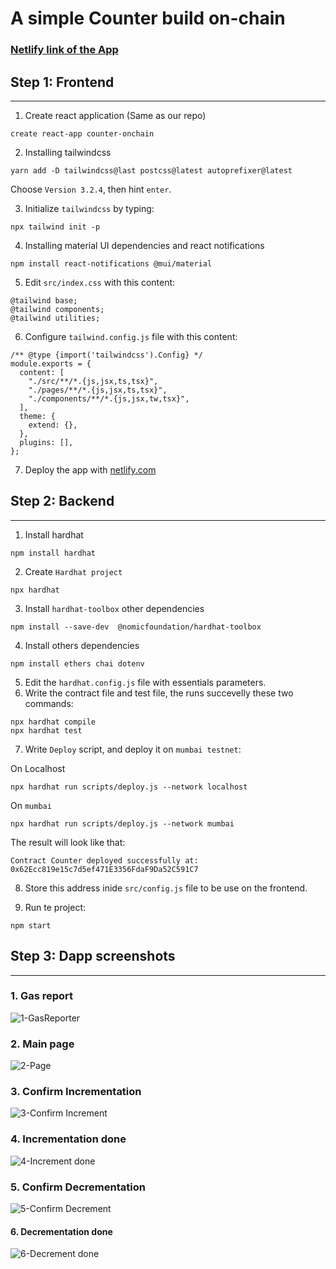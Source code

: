 # A simple Counter build on-chain

### [Netlify link of the App](https://counter-onchain.netlify.app/)

## Step 1: Frontend

---

1. Create react application (Same as our repo)

```
create react-app counter-onchain
```

2. Installing tailwindcss

```
yarn add -D tailwindcss@last postcss@latest autoprefixer@latest
```

Choose `Version 3.2.4`, then hint `enter`.

3. Initialize `tailwindcss` by typing:

```
npx tailwind init -p
```

4. Installing material UI dependencies and react notifications

```
npm install react-notifications @mui/material
```

5. Edit `src/index.css` with this content:

```
@tailwind base;
@tailwind components;
@tailwind utilities;
```

6. Configure `tailwind.config.js` file with this content:

```
/** @type {import('tailwindcss').Config} */
module.exports = {
  content: [
    "./src/**/*.{js,jsx,ts,tsx}",
    "./pages/**/*.{js,jsx,ts,tsx}",
    "./components/**/*.{js,jsx,tw,tsx}",
  ],
  theme: {
    extend: {},
  },
  plugins: [],
};
```

7. Deploy the app with [netlify.com](https://netlify.com/)

## Step 2: Backend

---

1. Install hardhat

```
npm install hardhat
```

2. Create `Hardhat project`

```
npx hardhat
```

3. Install `hardhat-toolbox` other dependencies

```
npm install --save-dev  @nomicfoundation/hardhat-toolbox
```

4. Install others dependencies

```
npm install ethers chai dotenv
```

5. Edit the `hardhat.config.js` file with essentials parameters.
6. Write the contract file and test file, the runs succevelly these two commands:

```
npx hardhat compile
npx hardhat test
```

7. Write `Deploy` script, and deploy it on `mumbai testnet`:

On Localhost

```
npx hardhat run scripts/deploy.js --network localhost
```

On `mumbai`

```
npx hardhat run scripts/deploy.js --network mumbai
```

The result will look like that:

```
Contract Counter deployed successfully at: 0x62Ecc819e15c7d5ef471E3356FdaF9Da52C591C7
```

8. Store this address inide `src/config.js` file to be use on the frontend.

9. Run te project:

```
npm start
```

## Step 3: Dapp screenshots

---

### 1. Gas report

![1-GasReporter](https://user-images.githubusercontent.com/15903230/223419136-c22140ad-15c3-48ce-96ed-111ccc0c7e6b.png)

### 2. Main page

![2-Page](https://user-images.githubusercontent.com/15903230/223419152-48172c62-d4d5-4215-902d-b4dfe77f1d5c.png)

### 3. Confirm Incrementation

![3-Confirm Increment](https://user-images.githubusercontent.com/15903230/223419159-e87d83ac-064c-469e-8a5c-95b339deb32b.png)

### 4. Incrementation done

![4-Increment done](https://user-images.githubusercontent.com/15903230/223419171-2550574d-0ae3-4ded-9d9b-a9b10e1ab5d8.png)

### 5. Confirm Decrementation

![5-Confirm Decrement](https://user-images.githubusercontent.com/15903230/223419174-f3f9b518-6549-4ea7-a5cf-c63b04874b7a.png)

#### 6. Decrementation done

![6-Decrement done](https://user-images.githubusercontent.com/15903230/223419182-ad9f33e4-38b5-47ba-9e17-c45d9f9cfdc6.png)
